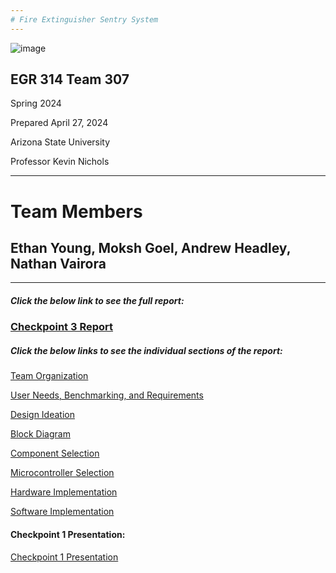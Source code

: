 ```yaml
---
# Fire Extinguisher Sentry System
---
```


![image](https://github.com/EGR-314-Team-307/EGR-314-Team-307/assets/156955314/1cbb3f97-01c4-4a2f-80af-ccc526fcaf0e)

## EGR 314 Team 307
 Spring 2024

 Prepared April 27, 2024
 
 Arizona State University

 Professor Kevin Nichols

---
# Team Members
## Ethan Young, Moksh Goel, Andrew Headley, Nathan Vairora
---

##### Click the below link to see the full report:

### [Checkpoint 3 Report](./Report.md)


##### Click the below links to see the individual sections of the report:

[Team Organization](./TeamOrg.md)

[User Needs, Benchmarking, and Requirements](./UserNeeds.md)

[Design Ideation](./DesignIdeation.md)

[Block Diagram](./BlockDiagram.md)

[Component Selection](./ComponentSelection.md)

[Microcontroller Selection](./MicrocontrollerSelection.md)

[Hardware Implementation](./HardwareProposal.md)

[Software Implementation](./SoftwareProposal.md)


#### Checkpoint 1 Presentation:


[Checkpoint 1 Presentation](./Presentations.md)



